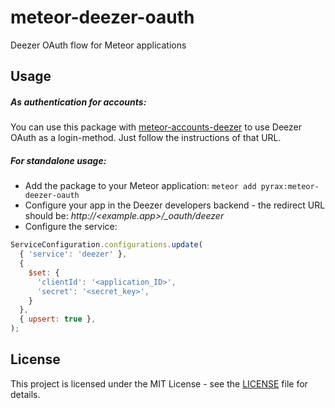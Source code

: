 # meteor-deezer-oauth
Deezer OAuth flow for Meteor applications

## Usage
##### As authentication for accounts:
You can use this package with [meteor-accounts-deezer](https://github.com/Pyrax/meteor-accounts-deezer)
to use Deezer OAuth as a login-method. Just follow the instructions of that URL.

##### For standalone usage:
- Add the package to your Meteor application: `meteor add pyrax:meteor-deezer-oauth`
- Configure your app in the Deezer developers backend - the redirect URL should be: _http&#58;//<example.app>/\_oauth/deezer_
- Configure the service:
```javascript
ServiceConfiguration.configurations.update(
  { 'service': 'deezer' },
  {
    $set: {
      'clientId': '<application_ID>',
      'secret': '<secret_key>',
    }
  },
  { upsert: true },
);
```

## License
This project is licensed under the MIT License - see the [LICENSE](LICENSE) file for details.